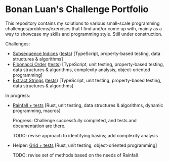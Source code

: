 # Bonan Luan's Challenge Portfolio

This repository contains my solutions to various small-scale programming challenges/problems/exercises that I find and/or come up with, mainly as a way to showcase my skills and programming style. Still under construction.

Challenges:

- [Subsequence Indices](typescript-challenges/code/subsequence-indices.ts) ([tests](typescript-challenges/code/subsequence-indices.test.ts)) [TypeScript, property-based testing, data structures & algorithms]
- [Fibonacci Order](typescript-challenges/code/fibonacci-order.ts) ([tests](typescript-challenges/code/fibonacci-order.test.ts)) [TypeScript, unit testing, property-based testing, data structures & algorithms, complexity analysis, object-oriented programming]
- [Extract Strings](typescript-challenges/code/extract-strings.ts) ([tests](typescript-challenges/code/extract-strings.test.ts)) [TypeScript, unit testing, property-based testing, data structures & algorithms]

In progress:

- [Rainfall + tests](rust_challenges/src/rainfall.rs) [Rust, unit testing, data structures & algorithms, dynamic programming, macros]

  Progress: Challenge successfully completed, and tests and documentation are there.

  TODO: revise approach to identifying basins; add complexity analysis

- Helper: [Grid + tests](rust_challenges/src/grid.rs) [Rust, unit testing, object-oriented programming]

  TODO: revise set of methods based on the needs of Rainfall
